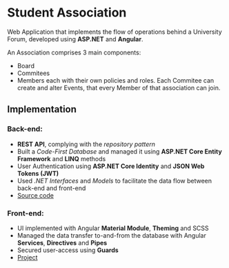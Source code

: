 # Student Association

Web Application that implements the flow of operations behind a University Forum, developed using **ASP.NET** and **Angular**.

An Association comprises 3 main components:
- Board
- Commitees
- Members
each with their own policies and roles.
Each Commitee can create and alter Events, that every Member of that association can join.


## Implementation

### Back-end:
  - **REST API**, complying with the *repository pattern*
  - Built a *Code-First Database* and managed it using **ASP.NET Core Entity Framework** and **LINQ** methods
  - User Authentication using **ASP.NET Core Identity** and **JSON Web Tokens (JWT)**
  - Used *.NET Interfaces* and *Models* to facilitate the data flow between back-end and front-end
  - [Source code](https://github.com/ggruia/FE-Avansat/tree/main/StudentAssociationAPI)
### Front-end:
  - UI implemented with Angular **Material Module**, **Theming** and SCSS
  - Managed the data transfer to-and-from the database with Angular **Services**, **Directives** and **Pipes**
  - Secured user-access using **Guards**
  - [Project](https://github.com/ggruia/FE-Avansat/tree/main/StudentAssociation)
